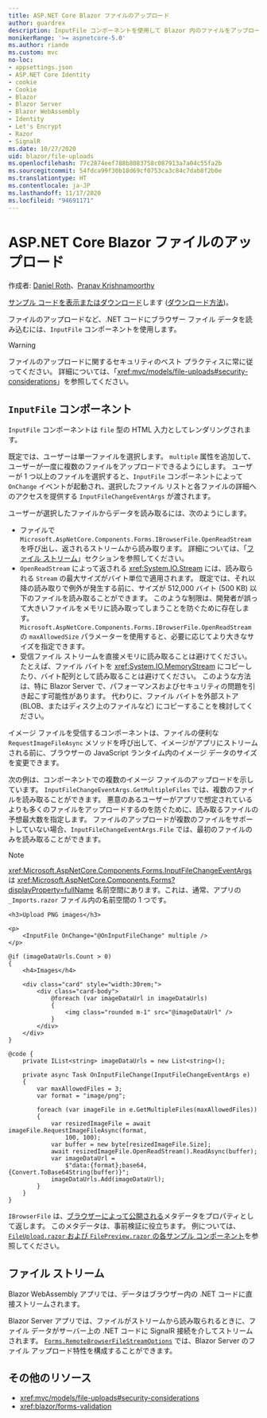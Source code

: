 ```yaml
---
title: ASP.NET Core Blazor ファイルのアップロード
author: guardrex
description: InputFile コンポーネントを使用して Blazor 内のファイルをアップロードする方法について説明します。
monikerRange: '>= aspnetcore-5.0'
ms.author: riande
ms.custom: mvc
no-loc:
- appsettings.json
- ASP.NET Core Identity
- cookie
- Cookie
- Blazor
- Blazor Server
- Blazor WebAssembly
- Identity
- Let's Encrypt
- Razor
- SignalR
ms.date: 10/27/2020
uid: blazor/file-uploads
ms.openlocfilehash: 77c2874eef788b8083758c087913a7a04c55fa2b
ms.sourcegitcommit: 54fdca99f30b18d69cf0753ca3c84c7dab8f2b0e
ms.translationtype: HT
ms.contentlocale: ja-JP
ms.lasthandoff: 11/17/2020
ms.locfileid: "94691171"
---
```

# <a name="aspnet-core-no-locblazor-file-uploads"></a>ASP.NET Core Blazor ファイルのアップロード

作成者: [Daniel Roth](https://github.com/danroth27)、[Pranav Krishnamoorthy](https://github.com/pranavkm)

[サンプル コードを表示またはダウンロード](https://github.com/dotnet/AspNetCore.Docs/tree/master/aspnetcore/blazor/file-uploads/samples/)します ([ダウンロード方法](xref:index#how-to-download-a-sample))。

ファイルのアップロードなど、.NET コードにブラウザー ファイル データを読み込むには、`InputFile` コンポーネントを使用します。

> [!WARNING]
> ファイルのアップロードに関するセキュリティのベスト プラクティスに常に従ってください。 詳細については、「<xref:mvc/models/file-uploads#security-considerations>」を参照してください。

## <a name="inputfile-component"></a>`InputFile` コンポーネント

`InputFile` コンポーネントは `file` 型の HTML 入力としてレンダリングされます。

既定では、ユーザーは単一ファイルを選択します。 `multiple` 属性を追加して、ユーザーが一度に複数のファイルをアップロードできるようにします。 ユーザーが 1 つ以上のファイルを選択すると、`InputFile` コンポーネントによって `OnChange` イベントが起動され、選択したファイル リストと各ファイルの詳細へのアクセスを提供する `InputFileChangeEventArgs` が渡されます。

ユーザーが選択したファイルからデータを読み取るには、次のようにします。

* ファイルで `Microsoft.AspNetCore.Components.Forms.IBrowserFile.OpenReadStream` を呼び出し、返されるストリームから読み取ります。 詳細については、「[ファイル ストリーム](#file-streams)」セクションを参照してください。
* `OpenReadStream` によって返される <xref:System.IO.Stream> には、読み取られる `Stream` の最大サイズがバイト単位で適用されます。 既定では、それ以降の読み取りで例外が発生する前に、サイズが 512,000 バイト (500 KB) 以下のファイルを読み取ることができます。 このような制限は、開発者が誤って大きいファイルをメモリに読み取ってしまうことを防ぐために存在します。 `Microsoft.AspNetCore.Components.Forms.IBrowserFile.OpenReadStream` の `maxAllowedSize` パラメーターを使用すると、必要に応じてより大きなサイズを指定できます。
* 受信ファイル ストリームを直接メモリに読み取ることは避けてください。 たとえば、ファイル バイトを <xref:System.IO.MemoryStream> にコピーしたり、バイト配列として読み取ることは避けてください。 このような方法は、特に Blazor Server で、パフォーマンスおよびセキュリティの問題を引き起こす可能性があります。 代わりに、ファイル バイトを外部ストア (BLOB、またはディスク上のファイルなど) にコピーすることを検討してください。

イメージ ファイルを受信するコンポーネントは、ファイルの便利な `RequestImageFileAsync` メソッドを呼び出して、イメージがアプリにストリームされる前に、ブラウザーの JavaScript ランタイム内のイメージ データのサイズを変更できます。

次の例は、コンポーネントでの複数のイメージ ファイルのアップロードを示しています。 `InputFileChangeEventArgs.GetMultipleFiles` では、複数のファイルを読み取ることができます。 悪意のあるユーザーがアプリで想定されているよりも多くのファイルをアップロードするのを防ぐために、読み取るファイルの予想最大数を指定します。 ファイルのアップロードが複数のファイルをサポートしていない場合、`InputFileChangeEventArgs.File` では、最初のファイルのみを読み取ることができます。

> [!NOTE]
> <xref:Microsoft.AspNetCore.Components.Forms.InputFileChangeEventArgs> は <xref:Microsoft.AspNetCore.Components.Forms?displayProperty=fullName> 名前空間にあります。これは、通常、アプリの `_Imports.razor` ファイル内の名前空間の 1 つです。

```razor
<h3>Upload PNG images</h3>

<p>
    <InputFile OnChange="@OnInputFileChange" multiple />
</p>

@if (imageDataUrls.Count > 0)
{
    <h4>Images</h4>

    <div class="card" style="width:30rem;">
        <div class="card-body">
            @foreach (var imageDataUrl in imageDataUrls)
            {
                <img class="rounded m-1" src="@imageDataUrl" />
            }
        </div>
    </div>
}

@code {
    private IList<string> imageDataUrls = new List<string>();

    private async Task OnInputFileChange(InputFileChangeEventArgs e)
    {
        var maxAllowedFiles = 3;
        var format = "image/png";

        foreach (var imageFile in e.GetMultipleFiles(maxAllowedFiles))
        {
            var resizedImageFile = await imageFile.RequestImageFileAsync(format, 
                100, 100);
            var buffer = new byte[resizedImageFile.Size];
            await resizedImageFile.OpenReadStream().ReadAsync(buffer);
            var imageDataUrl = 
                $"data:{format};base64,{Convert.ToBase64String(buffer)}";
            imageDataUrls.Add(imageDataUrl);
        }
    }
}
```

`IBrowserFile` は、[ブラウザーによって公開される](https://developer.mozilla.org/docs/Web/API/File#Instance_properties)メタデータをプロパティとして返します。 このメタデータは、事前検証に役立ちます。 例については、[`FileUpload.razor` および `FilePreview.razor` の各サンプル コンポーネント](https://github.com/dotnet/AspNetCore.Docs/tree/master/aspnetcore/blazor/file-uploads/samples/)を参照してください。

## <a name="file-streams"></a>ファイル ストリーム

Blazor WebAssembly アプリでは、データはブラウザー内の .NET コードに直接ストリームされます。

Blazor Server アプリでは、ファイルがストリームから読み取られるときに、ファイル データがサーバー上の .NET コードに SignalR 接続を介してストリームされます。 [`Forms.RemoteBrowserFileStreamOptions`](https://github.com/dotnet/aspnetcore/blob/master/src/Components/Web/src/Forms/InputFile/RemoteBrowserFileStreamOptions.cs) では、Blazor Server のファイル アップロード特性を構成することができます。

## <a name="additional-resources"></a>その他のリソース

* <xref:mvc/models/file-uploads#security-considerations>
* <xref:blazor/forms-validation>
